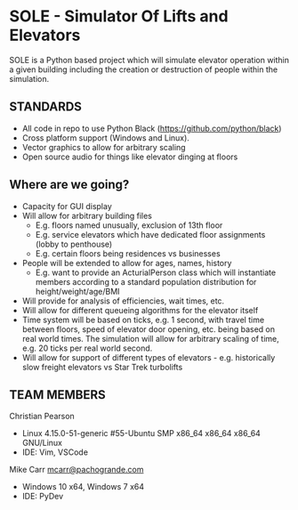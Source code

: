 # SOLE - Simulator Of Lifts and Elevators

SOLE is a Python based project which will simulate elevator operation within a given building including the creation or destruction of people within the simulation.

## STANDARDS

* All code in repo to use Python Black (https://github.com/python/black)
* Cross platform support (Windows and Linux). 
* Vector graphics to allow for arbitrary scaling
* Open source audio for things like elevator dinging at floors

## Where are we going?

* Capacity for GUI display
* Will allow for arbitrary building files
   * E.g. floors named unusually, exclusion of 13th floor
   * E.g. service elevators which have dedicated floor assignments (lobby to penthouse)
   * E.g. certain floors being residences vs businesses
* People will be extended to allow for ages, names, history
   * E.g. want to provide an ActurialPerson class which will instantiate members according to a standard population distribution for height/weight/age/BMI
* Will provide for analysis of efficiencies, wait times, etc.
* Will allow for different queueing algorithms for the elevator itself
* Time system will be based on ticks, e.g. 1 second, with travel time between floors, speed of elevator door opening, etc. being based on real world times. The simulation will allow for arbitrary scaling of time, e.g. 20 ticks per real world second.
* Will allow for support of different types of elevators - e.g. historically slow freight elevators vs Star Trek turbolifts

## TEAM MEMBERS

Christian Pearson
* Linux 4.15.0-51-generic #55-Ubuntu SMP x86_64 x86_64 x86_64 GNU/Linux
* IDE: Vim, VSCode

Mike Carr <mcarr@pachogrande.com>
* Windows 10 x64, Windows 7 x64
* IDE: PyDev
